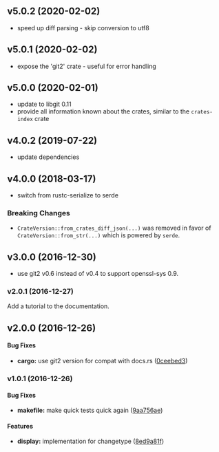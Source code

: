 ## v5.0.2 (2020-02-02)

* speed up diff parsing - skip conversion to utf8

## v5.0.1 (2020-02-02)

* expose the 'git2' crate - useful for error handling

## v5.0.0 (2020-02-01)

* update to libgit 0.11
* provide all information known about the crates, similar to the `crates-index` crate

## v4.0.2 (2019-07-22)

* update dependencies

## v4.0.0 (2018-03-17)

* switch from rustc-serialize to serde

### Breaking Changes

* `CrateVersion::from_crates_diff_json(...)` was removed in favor of `CrateVersion::from_str(...)`
  which is powered by `serde`.

## v3.0.0 (2016-12-30)

* use git2 v0.6 instead of v0.4 to support openssl-sys 0.9.


### v2.0.1 (2016-12-27)

Add a tutorial to the documentation.


## v2.0.0 (2016-12-26)


#### Bug Fixes

* **cargo:**  use git2 version for compat with docs.rs ([0ceebed3](https://github.com/Byron/crates-index-diff-rs/commit/0ceebed3d70c4482b5d09ffa1f9af5fea2bf7cd7))

### v1.0.1 (2016-12-26)


#### Bug Fixes

* **makefile:**  make quick tests quick again ([9aa756ae](https://github.com/Byron/crates-index-diff-rs/commit/9aa756ae534e78fc1c9148a0f6eda27ff07350b5))

#### Features

* **display:**  implementation for changetype ([8ed9a81f](https://github.com/Byron/crates-index-diff-rs/commit/8ed9a81f0a84c43944f29f8407554303d84f7248))



